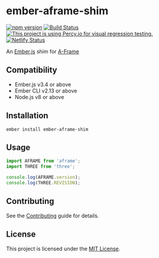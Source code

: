 ember-aframe-shim
==============================================================================

[![npm version](https://badge.fury.io/js/ember-aframe-shim.svg)](https://badge.fury.io/js/ember-aframe-shim)
[![Build Status](https://travis-ci.org/ember-vr/ember-aframe-shim.svg?branch=master)](https://travis-ci.org/ember-vr/ember-aframe-shim)
[![This project is using Percy.io for visual regression testing.](https://percy.io/static/images/percy-badge.svg)](https://percy.io/ember-vr/ember-aframe-shim)
[![Netlify Status](https://api.netlify.com/api/v1/badges/a6ab4422-1299-4343-8aba-2d53d89b48f8/deploy-status)](https://app.netlify.com/sites/ember-aframe-shim/deploys)

An [Ember.js](https://www.emberjs.com) shim for [A-Frame](https://aframe.io)


Compatibility
------------------------------------------------------------------------------

* Ember.js v3.4 or above
* Ember CLI v2.13 or above
* Node.js v8 or above


Installation
------------------------------------------------------------------------------

```
ember install ember-aframe-shim
```


Usage
------------------------------------------------------------------------------

```js
import AFRAME from 'aframe';
import THREE from 'three';

console.log(AFRAME.version);
console.log(THREE.REVISION);
```


Contributing
------------------------------------------------------------------------------

See the [Contributing](CONTRIBUTING.md) guide for details.


License
------------------------------------------------------------------------------

This project is licensed under the [MIT License](LICENSE.md).

